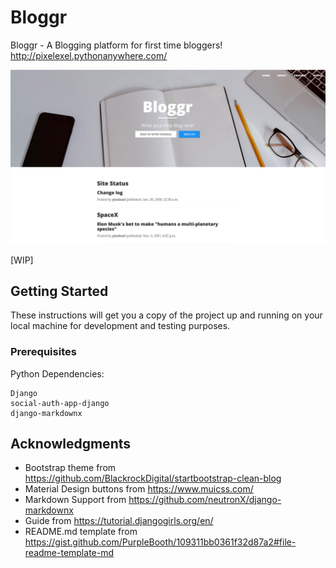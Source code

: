 # Bloggr
Bloggr - A Blogging platform for first time bloggers! http://pixelexel.pythonanywhere.com/

![Screenshot](https://github.com/pixelexel/Bloggr/blob/master/Screenshot.png)

[WIP]
## Getting Started

These instructions will get you a copy of the project up and running on your local machine for development and testing purposes. 
### Prerequisites

Python Dependencies:

```
Django
social-auth-app-django
django-markdownx
```

## Acknowledgments

* Bootstrap theme from https://github.com/BlackrockDigital/startbootstrap-clean-blog
* Material Design buttons from https://www.muicss.com/
* Markdown Support from https://github.com/neutronX/django-markdownx
* Guide from https://tutorial.djangogirls.org/en/
* README.md template from https://gist.github.com/PurpleBooth/109311bb0361f32d87a2#file-readme-template-md
